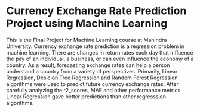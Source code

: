# Currency Exchange Rate Prediction Project using Machine Learning
This is the Final Project for Machine Learning course at Mahindra University. Currency exchange rate prediction is a regression problem in machine learning. There are changes in return rates each day that influence the pay of an individual, a business, or can even influence the economy of a country. As a result, forecasting exchange rates can help a person understand a country from a variety of perspectives. Primarily, Linear Regression, Desicion Tree Regression and Random Forest Regression algorithms were used to predict future currency exchange rates. After carefully analyzing the r2_scores, MAE and other performance metrics Linear Regression gave better predictions than other regresssion algorithms.
